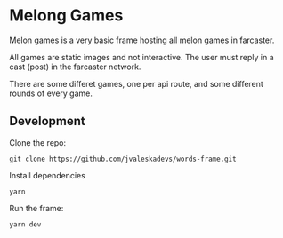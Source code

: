 # Melong Games

Melon games is a very basic frame hosting all melon games in farcaster.

All games are static images and not interactive. The user must reply in a cast (post) in the farcaster network.

There are some differet games, one per api route, and some different rounds of every game.

## Development

Clone the repo:
```
git clone https://github.com/jvaleskadevs/words-frame.git
```

Install dependencies
```
yarn
```

Run the frame:
```
yarn dev
```
